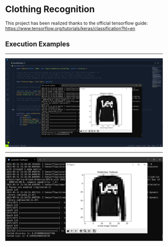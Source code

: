 # Clothing Recognition
This project has been realized thanks to the official tensorflow guide: https://www.tensorflow.org/tutorials/keras/classification?hl=en

## Execution Examples

* * *

![Alt text](1.jpeg?raw=true "Execution Example 1")

* * *

![Alt text](2.jpeg?raw=true "Execution Example 2")
